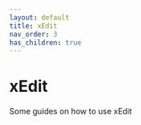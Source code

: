 ```yaml
---
layout: default
title: xEdit
nav_order: 3
has_children: true
---
```

# xEdit
Some guides on how to use xEdit